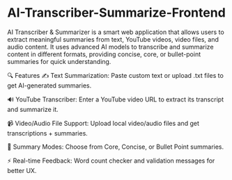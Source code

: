 # AI-Transcriber-Summarize-Frontend  
AI Transcriber &amp; Summarizer is a smart web application that allows users to extract meaningful summaries from text, YouTube videos, video files, and audio content. It uses advanced AI models to transcribe and summarize content in different formats, providing concise, core, or bullet-point summaries for quick understanding.

🔍 Features
✍️ Text Summarization: Paste custom text or upload .txt files to get AI-generated summaries.

🔊 YouTube Transcriber: Enter a YouTube video URL to extract its transcript and summarize it.

📹 Video/Audio File Support: Upload local video/audio files and get transcriptions + summaries.

🧠 Summary Modes: Choose from Core, Concise, or Bullet Point summaries.

⚡ Real-time Feedback: Word count checker and validation messages for better UX.


